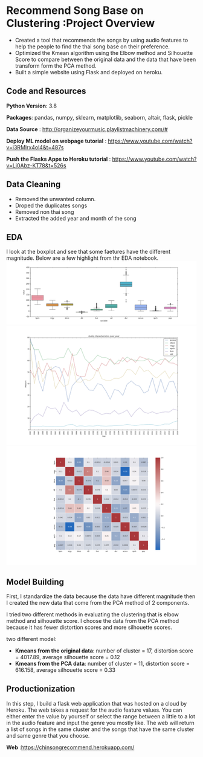 # Recommend Song Base on Clustering :Project Overview
* Created a tool that recommends the songs by using audio features to help the people to find the thai song base on their preference.
* Optimized the Kmean algorithm using the Elbow method and Silhouette Score to compare between the original data and the data that have been transform form the PCA method.
* Built a simple website using Flask and deployed on heroku.

## Code and Resources
**Python Version**: 3.8

**Packages**: pandas, numpy, sklearn, matplotlib, seaborn, altair, flask, pickle 

**Data Source** : http://organizeyourmusic.playlistmachinery.com/#

**Deploy ML model on webpage tutorial** : https://www.youtube.com/watch?v=i3RMlrx4ol4&t=487s 

**Push the Flasks Apps to Heroku tutorial** : https://www.youtube.com/watch?v=Li0Abz-KT78&t=526s

## Data Cleaning
* Removed the unwanted column.
* Droped the duplicates songs
* Removed non thai song
* Extracted the added year and month of the song


## EDA
I look at the boxplot and see that some faetures have the different magnitude. Below are a few highlight from thr EDA notebook.
![alt text](boxplot.png)
![alt text](audio_lineplot.png)
![alt text](heatmap.png)



## Model Building
First, I standardize the data because the data have different magnitude then I created the new data that come from the PCA method of 2 components.

I tried two different methods in evaluating the clustering that is elbow method and silhouette score. I choose the data from the PCA method because it has fewer distortion scores and more silhouette scores.

two different model:
* **Kmeans from the original data**: number of cluster = 17, distortion score = 4017.89, average silhouette score = 0.12 
* **Kmeans from the PCA data**: number of cluster = 11, distortion score = 616.158, average silhouette score = 0.33 


## Productionization
In this step, I build a flask web application that was hosted on a cloud by Heroku. The web takes a request for the audio feature values. You can either enter the value by yourself or select the range between a little to a lot in the audio feature and input the genre you mostly like. The web will return a list of songs in the same cluster and the songs that have the same cluster and same genre that you choose.

**Web** :https://chinsongrecommend.herokuapp.com/
